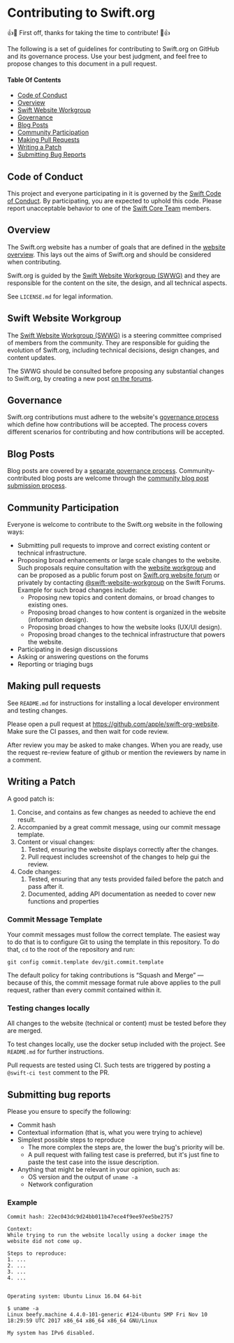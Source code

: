 # Contributing to Swift.org

:+1::tada: First off, thanks for taking the time to contribute! :tada::+1:

The following is a set of guidelines for contributing to Swift.org on GitHub and its governance process. Use your best judgment, and feel free to propose changes to this document in a pull request.

#### Table Of Contents

* [Code of Conduct](#code-of-conduct)
* [Overview](#overview)
* [Swift Website Workgroup](#swift-website-workgroup)
* [Governance](#governance)
* [Blog Posts](#blog-posts)
* [Community Participation](#community-participation)
* [Making Pull Requests](#making-pull-requests)
* [Writing a Patch](#writing-a-patch)
* [Submitting Bug Reports](#submitting-bug-reports)

## Code of Conduct

This project and everyone participating in it is governed by the [Swift Code of Conduct](https://www.swift.org/code-of-conduct/). By participating, you are expected to uphold this code. Please report unacceptable behavior to one of the [Swift Core Team](https://swift.org/community/#community-structure) members.

## Overview

The Swift.org website has a number of goals that are defined in the [website overview](http://swift.org/website). This lays out the aims of Swift.org and should be considered when contributing.

Swift.org is guided by the [Swift Website Workgroup (SWWG)](https://www.swift.org/website-workgroup) and they are responsible for the content on the site, the design, and all technical aspects.

See `LICENSE.md` for legal information.

## Swift Website Workgroup

The [Swift Website Workgroup (SWWG)](https://www.swift.org/website-workgroup) is a steering committee comprised of members from the community. They are responsible for guiding the evolution of Swift.org, including technical decisions, design changes, and content updates.

The SWWG should be consulted before proposing any substantial changes to Swift.org, by creating a new post [on the forums](https://forums.swift.org/c/swift-website/84).

## Governance

Swift.org contributions must adhere to the website's [governance process](https://www.swift.org/website-governance/) which define how contributions will be accepted. The process covers different scenarios for contributing and how contributions will be accepted.

## Blog Posts

Blog posts are covered by a [separate governance process](https://www.swift.org/website-governance/#blog-posts-governance). Community-contributed blog posts are welcome through the [community blog post submission process](http://swift.org/blog-post-contributions/).

## Community Participation

Everyone is welcome to contribute to the Swift.org website in the following ways:

* Submitting pull requests to improve and correct existing content or technical infrastructure.
* Proposing broad enhancements or large scale changes to the website. Such proposals require consultation with the [website workgroup](/website-workgroup) and can be proposed as a public forum post on [Swift.org website forum](https://forums.swift.org/c/swift-website/) or privately by contacting [@swift-website-workgroup](https://forums.swift.org/new-message?groupname=swift-website-workgroup) on the Swift Forums. Example for such broad changes include:
    * Proposing new topics and content domains, or broad changes to existing ones.
    * Proposing broad changes to how content is organized in the website (information design).
    * Proposing broad changes to how the website looks (UX/UI design).
    * Proposing broad changes to the technical infrastructure that powers the website.
* Participating in design discussions
* Asking or answering questions on the forums
* Reporting or triaging bugs

## Making pull requests

See `README.md` for instructions for installing a local developer environment and testing changes.

Please open a pull request at https://github.com/apple/swift-org-website. Make sure the CI passes, and then wait for code review.

After review you may be asked to make changes. When you are ready, use the request re-review feature of github or mention the reviewers by name in a comment.


## Writing a Patch

A good patch is:

1. Concise, and contains as few changes as needed to achieve the end result.
2. Accompanied by a great commit message, using our commit message template.
3. Content or visual changes:
    1. Tested, ensuring the website displays correctly after the changes.
    2. Pull request includes screenshot of the changes to help gui the review.
4. Code changes:
    1. Tested, ensuring that any tests provided failed before the patch and pass after it.
    2. Documented, adding API documentation as needed to cover new functions and properties

### Commit Message Template

Your commit messages must follow the correct template.
The easiest way to do that is to configure Git to using the template in this repository.
To do that, `cd` to the root of the repository and run:

```
git config commit.template dev/git.commit.template
```

The default policy for taking contributions is “Squash and Merge” — because of this, the commit message format rule above applies to the pull request, rather than every commit contained within it.

### Testing changes locally

All changes to the website (technical or content) must be tested before they are merged.

To test changes locally, use the docker setup included with the project. See `README.md` for further instructions.

Pull requests are tested using CI. Such tests are triggered by posting a `@swift-ci test` comment to the PR.


## Submitting bug reports

Please you ensure to specify the following:

* Commit hash
* Contextual information (that is, what you were trying to achieve)
* Simplest possible steps to reproduce
    * The more complex the steps are, the lower the bug's priority will be.
    * A pull request with failing test case is preferred, but it's just fine to paste the test case into the issue description.
* Anything that might be relevant in your opinion, such as:
    * OS version and the output of `uname -a`
    * Network configuration

### Example

```
Commit hash: 22ec043dc9d24bb011b47ece4f9ee97ee5be2757

Context:
While trying to run the website locally using a docker image the website did not come up.

Steps to reproduce:
1. ...
2. ...
3. ...
4. ...


Operating system: Ubuntu Linux 16.04 64-bit

$ uname -a
Linux beefy.machine 4.4.0-101-generic #124-Ubuntu SMP Fri Nov 10 18:29:59 UTC 2017 x86_64 x86_64 x86_64 GNU/Linux

My system has IPv6 disabled.
```
